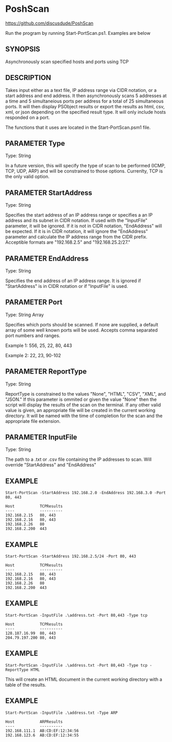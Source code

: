 # PoshScan

https://github.com/discusdude/PoshScan

Run the program by running Start-PortScan.ps1. Examples are below

## SYNOPSIS
Asynchronously scan specified hosts and ports using TCP

## DESCRIPTION
Takes input either as a text file, IP address range via CIDR notation, or a start address and
end address. It then asynchronously scans 5 addresses at a time and 5 simultaneious ports per
address for a total of 25 simultaneous ports. It will then display PSObject results or export
the results as html, csv, xml, or json depending on the specified result type. It will only
include hosts responded on a port.

The functions that it uses are located in the Start-PortScan.psm1 file.

## PARAMETER Type
Type: String

In a future version, this will specify the type of scan to be performed (ICMP, TCP, UDP, ARP)
and will be constrained to those options. Currenlty, TCP is the only valid option.

## PARAMETER StartAddress
Type: String

Specifies the start address of an IP address range or specifies a an IP address and its subnet
in CIDR notation. If used with the "InputFile" parameter, it will be ignored. If it is not in
CIDR notation, "EndAddress" will be expected. If it is in CIDR notation, it will ignore the
"EndAddress" parameter and calculate the IP address range from the CIDR prefix. Acceptible
formats are "192.168.2.5" and "192.168.25.2/27."

## PARAMETER EndAddress
Type: String

Specifies the end address of an IP address range. It is ignored if "StartAddress" is in CIDR
notation or if "InputFile" is used.

## PARAMETER Port
Type: String Array

Specifies which ports should be scanned. If none are supplied, a default array of some well
known ports will be used. Accepts comma separated port numbers and ranges.

Example 1: 556, 25, 22, 80, 443

Example 2: 22, 23, 90-102

## PARAMETER ReportType
Type: String

ReportType is constrained to the values "None", "HTML", "CSV", "XML", and "JSON." If this
parameter is ommited or given the value "None" then the script will display the results of the
scan on the terminal. If any other valid value is given, an appropriate file will be created in
the current working directory. It will be named with the time of completion for the scan and
the appropriate file extension.

## PARAMETER InputFile
Type: String

The path to a .txt or .csv file containing the IP addresses to scan. Will override
"StartAddress" and "EndAddress"

## EXAMPLE
```
Start-PortScan -StartAddress 192.168.2.0 -EndAddress 192.168.3.0 -Port 80, 443

Host           TCPResults
----           ----------
192.168.2.15   80, 443
192.168.2.16   80, 443
192.168.2.26   80
192.168.2.200  443
```

## EXAMPLE
```
Start-PortScan -StartAddress 192.168.2.5/24 -Port 80, 443

Host           TCPResults
----           ----------
192.168.2.15   80, 443
192.168.2.16   80, 443
192.168.2.26   80
192.168.2.200  443
```

## EXAMPLE
```
Start-PortScan -InputFile .\address.txt -Port 80,443 -Type tcp

Host           TCPResults
----           ----------
128.187.16.99  80, 443
204.79.197.200 80, 443
```

## EXAMPLE
```
Start-PortScan -InputFile .\address.txt -Port 80,443 -Type tcp -ReportType HTML
```
This will create an HTML document in the current working directory with a table of the results.

## EXAMPLE
```
Start-PortScan -InputFile .\address.txt -Type ARP

Host           ARPResults
----           ----------
192.168.111.1  AB:CD:EF:12:34:56
192.168.123.6  AB:CD:EF:12:34:55
```